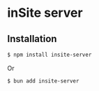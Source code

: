 # inSite server

## Installation

```sh
$ npm install insite-server
```

Or

```sh
$ bun add insite-server
```

